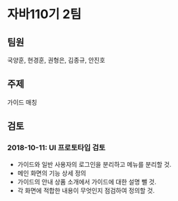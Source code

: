 # 자바110기 2팀

## 팀원
국양훈, 현경훈, 권형은, 김종규, 안진호

## 주제
가이드 매칭

## 검토

### 2018-10-11: UI 프로토타입 검토

- 가이드와 일반 사용자의 로그인을 분리하고 메뉴를 분리할 것.
- 메인 화면의 기능 상세 정의
- 가이드의 안내 상품 소개에서 가이드에 대한 설명 뺄 것.
- 각 화면에 적합한 내용이 무엇인지 점검하여 정의할 것. 